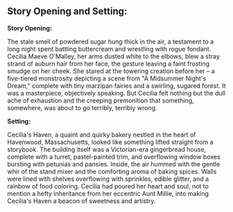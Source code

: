 ## Story Opening and Setting:

**Story Opening:**

The stale smell of powdered sugar hung thick in the air, a testament to a long night spent battling buttercream and wrestling with rogue fondant. Cecilia Maeve O'Malley, her arms dusted white to the elbows, blew a stray strand of auburn hair from her face, the gesture leaving a faint frosting smudge on her cheek. She stared at the towering creation before her – a five-tiered monstrosity depicting a scene from "A Midsummer Night's Dream," complete with tiny marzipan fairies and a swirling, sugared forest. It was a masterpiece, objectively speaking. But Cecilia felt nothing but the dull ache of exhaustion and the creeping premonition that something, somewhere, was about to go terribly, terribly wrong.

**Setting:**

Cecilia's Haven, a quaint and quirky bakery nestled in the heart of Havenwood, Massachusetts, looked like something lifted straight from a storybook. The building itself was a Victorian-era gingerbread house, complete with a turret, pastel-painted trim, and overflowing window boxes bursting with petunias and pansies. Inside, the air hummed with the gentle whir of the stand mixer and the comforting aroma of baking spices. Walls were lined with shelves overflowing with sprinkles, edible glitter, and a rainbow of food coloring. Cecilia had poured her heart and soul, not to mention a hefty inheritance from her eccentric Aunt Millie, into making Cecilia's Haven a beacon of sweetness and artistry.
